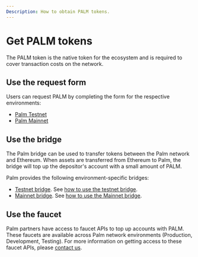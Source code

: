 ```yaml
---
Description: How to obtain PALM tokens.
---
```


# Get PALM tokens

The PALM token is the native token for the ecosystem and is required to cover transaction costs
on the network.

## Use the request form

Users can request PALM by completing the form for the respective environments:

* [Palm Testnet](https://docs.google.com/forms/d/e/1FAIpQLSetkTsotYiiGdMjNkJEUgUyRlWliIQ7O8YGHbrzJyfnCYnBfA/viewform)
* [Palm Mainnet](https://docs.google.com/forms/d/e/1FAIpQLSc5LcKvAvZE0MllXlrdU0Whveq1GLBePEbh6yYaABaVSDfRyw/viewform)

## Use the bridge

The Palm bridge can be used to transfer tokens between the Palm network and Ethereum.
When assets are transferred from Ethereum to Palm, the bridge will top up the depositor's account with a small amount of PALM.

Palm provides the following environment-specific bridges:

* [Testnet bridge](https://app.palm-uat.xyz/bridge).
  See [how to use the testnet bridge](../HowTo/Bridge.md#using-the-testnet-bridge).
* [Mainnet bridge](https://app.palm.io/bridge).
  See [how to use the Mainnet bridge](../HowTo/Bridge.md#using-the-mainnet-bridge).

## Use the faucet

Palm partners have access to faucet APIs to top up accounts with PALM.  These faucets are available
across Palm network environments (Production, Development, Testing).  For more information on
getting access to these faucet APIs, please [contact us].

<!-- links -->
[contact us]: https://share.hsforms.com/1_sBreu7XTMWZtH9n1xTP3g2urwb
